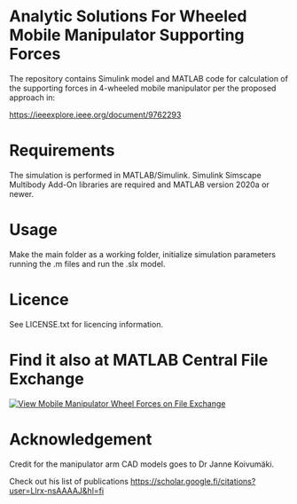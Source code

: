 # Analytic Solutions For Wheeled Mobile Manipulator Supporting Forces
The repository contains Simulink model and MATLAB code for calculation of the supporting forces in 4-wheeled mobile manipulator per the proposed approach in:

https://ieeexplore.ieee.org/document/9762293

# Requirements
The simulation is performed in MATLAB/Simulink. Simulink Simscape Multibody Add-On libraries are required and MATLAB version 2020a or newer.

# Usage
Make the main folder as a working folder, initialize simulation parameters running the .m files and run the .slx model.

# Licence
See LICENSE.txt for licencing information.

# Find it also at MATLAB Central File Exchange

[![View Mobile Manipulator Wheel Forces on File Exchange](https://www.mathworks.com/matlabcentral/images/matlab-file-exchange.svg)](https://se.mathworks.com/matlabcentral/fileexchange/108379-mobile-manipulator-wheel-forces)

# Acknowledgement

Credit for the manipulator arm CAD models goes to Dr Janne Koivumäki.

Check out his list of publications https://scholar.google.fi/citations?user=Llrx-nsAAAAJ&hl=fi
